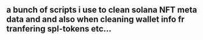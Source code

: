 
## a bunch of scripts i use to clean solana NFT meta data and and also when cleaning wallet info fr tranfering spl-tokens etc...